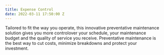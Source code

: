 ```yaml
---
title: Expense Control
date: 2022-03-11 17:50:00 Z
---
```


Tailored to fit the way you operate, this innovative preventative maintenance solution gives you more controlover your schedule, your maintenance budget and the quality of service you receive. Preventative maintenance is the best way to cut costs, minimize breakdowns and protect your investment.